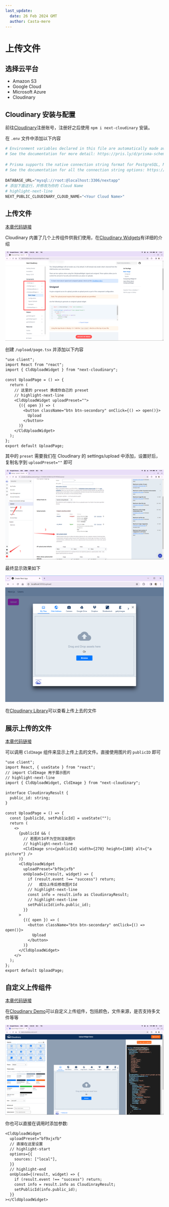 ```yaml
---
last_update:
  date: 26 Feb 2024 GMT
  author: Casta-mere
---
```


# 上传文件

## 选择云平台

- Amazon S3
- Google Cloud
- Microsoft Azure
- Cloudinary

## Cloudinary 安装与配置

前往[Cloudinary]注册账号，注册好之后使用 `npm i next-cloudinary` 安装。

在 `.env` 文件中添加以下内容

```python title=".env"
# Environment variables declared in this file are automatically made available to Prisma.
# See the documentation for more detail: https://pris.ly/d/prisma-schema#accessing-environment-variables-from-the-schema

# Prisma supports the native connection string format for PostgreSQL, MySQL, SQLite, SQL Server, MongoDB and CockroachDB.
# See the documentation for all the connection string options: https://pris.ly/d/connection-strings

DATABASE_URL="mysql://root:@localhost:3306/nextapp"
# 添加下面这行，并修改为你的 Cloud Name
# highlight-next-line
NEXT_PUBLIC_CLOUDINARY_CLOUD_NAME="<Your Cloud Name>"
```

## 上传文件

[本章代码链接](https://github.com/Casta-mere/Dash-Board/tree/b8ee1d82afe54a244459259f46a4f1e332b5161a)

Cloudinary 内置了几个上传组件供我们使用，在[Cloudinary Widgets]有详细的介绍

![Cloudinary Upload Widgets](image/06-Uploading/uploadWidgetBasic-Usage.png)

创建 `/upload/page.tsx` 并添加以下内容

```tsx title="/upload/page.tsx" showLineNumbers
"use client";
import React from "react";
import { CldUploadWidget } from "next-cloudinary";

const UploadPage = () => {
  return (
    // 这里的 preset 换成你自己的 preset
    // highlight-next-line
    <CldUploadWidget uploadPreset="">
      {({ open }) => (
        <button className="btn btn-secondary" onClick={() => open()}>
          Upload
        </button>
      )}
    </CldUploadWidget>
  );
};
export default UploadPage;
```

其中的 `preset` 需要我们在 Cloudinary 的 settings/upload 中添加，设置好后，复制名字到 `uploadPreset=""` 即可

![Preset](image/06-Uploading/settings.png)

最终显示效果如下

![Upload](image/06-Uploading/uploadPage.png)

在[Cloudinary Library]可以查看上传上去的文件

## 展示上传的文件

[本章代码链接](https://github.com/Casta-mere/Dash-Board/tree/043b5ee6be4ada0fa5d4c82de14cc3c9c1e771d0)

可以调用 `CldImage` 组件来显示上传上去的文件。直接使用图片的 `publicID` 即可

```tsx title="/upload/page.tsx" showLineNumbers
"use client";
import React, { useState } from "react";
// import CldImage 用于展示图片
// highlight-next-line
import { CldUploadWidget, CldImage } from "next-cloudinary";

interface CloudinrayResult {
  public_id: string;
}

const UploadPage = () => {
  const [publicId, setPublicId] = useState("");
  return (
    <>
      {publicId && (
        // 若图片Id不为空则渲染图片
        // highlight-next-line
        <CldImage src={publicId} width={270} height={180} alt={"a picture"} />
      )}
      <CldUploadWidget
        uploadPreset="bf9xjxfb"
        onUpload={(result, widget) => {
          if (result.event !== "success") return;
          //   成功上传后修改图片Id
          // highlight-next-line
          const info = result.info as CloudinrayResult;
          // highlight-next-line
          setPublicId(info.public_id);
        }}
      >
        {({ open }) => (
          <button className="btn btn-secondary" onClick={() => open()}>
            Upload
          </button>
        )}
      </CldUploadWidget>
    </>
  );
};
export default UploadPage;
```

## 自定义上传组件

[本章代码链接](https://github.com/Casta-mere/Dash-Board/tree/2ad7a8a65179cde7d3a21cc9c77c3ecb55925812)

在[Cloudinary Demo]可以自定义上传组件，包括颜色，文件来源，是否支持多文件等等

![DIY component](image/06-Uploading/Diy.png)

你也可以直接在调用时添加参数:

```tsx title="CldUploadWidget" showLineNumbers
<CldUploadWidget
  uploadPreset="bf9xjxfb"
  // 直接在这里设置
  // highlight-start
  options={{
    sources: ["local"],
  }}
  // highlight-end
  onUpload={(result, widget) => {
    if (result.event !== "success") return;
    const info = result.info as CloudinrayResult;
    setPublicId(info.public_id);
  }}
></CldUploadWidget>
```

[Cloudinary]: https://console.cloudinary.com/
[Cloudinary Widgets]: httpsnext.cloudinary.devclduploadwidgetbasic-usage
[Cloudinary Library]: https://console.cloudinary.com/console/media_library/
[Cloudinary Demo]: https://demo.cloudinary.com/uw/#/

